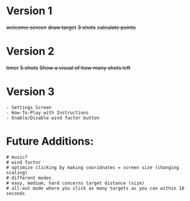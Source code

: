 # Version 1
~~welcome screen~~
~~draw target~~
~~3 shots~~
~~calculate points~~
# Version 2 
~~timer~~
~~5 shots~~
~~Show a visual of how many shots left~~
# Version 3
    - Settings Screen
    - How-To-Play with Instructions
    - Enable/Disable wind factor button  
# Future Additions:
    # music?
    # wind factor
    # optimize clicking by making cooridnates = screen size (changing scaling)
    # different modes
    # easy, medium, hard concerns target distance (size)
    # all-out mode where you click as many targets as you can within 10 seconds
